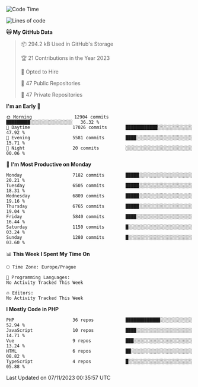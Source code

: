 <!--START_SECTION:waka-->
![Code Time](http://img.shields.io/badge/Code%20Time-1%2C583%20hrs%2058%20mins-blue)

![Lines of code](https://img.shields.io/badge/From%20Hello%20World%20I%27ve%20Written-11.5%20million%20lines%20of%20code-blue)

**🐱 My GitHub Data** 

> 📦 294.2 kB Used in GitHub's Storage 
 > 
> 🏆 21 Contributions in the Year 2023
 > 
> 💼 Opted to Hire
 > 
> 📜 47 Public Repositories 
 > 
> 🔑 47 Private Repositories 
 > 
**I'm an Early 🐤** 

```text
🌞 Morning                12904 commits       █████████░░░░░░░░░░░░░░░░   36.32 % 
🌆 Daytime                17026 commits       ████████████░░░░░░░░░░░░░   47.92 % 
🌃 Evening                5581 commits        ████░░░░░░░░░░░░░░░░░░░░░   15.71 % 
🌙 Night                  20 commits          ░░░░░░░░░░░░░░░░░░░░░░░░░   00.06 % 
```
📅 **I'm Most Productive on Monday** 

```text
Monday                   7182 commits        █████░░░░░░░░░░░░░░░░░░░░   20.21 % 
Tuesday                  6505 commits        █████░░░░░░░░░░░░░░░░░░░░   18.31 % 
Wednesday                6809 commits        █████░░░░░░░░░░░░░░░░░░░░   19.16 % 
Thursday                 6765 commits        █████░░░░░░░░░░░░░░░░░░░░   19.04 % 
Friday                   5840 commits        ████░░░░░░░░░░░░░░░░░░░░░   16.44 % 
Saturday                 1150 commits        █░░░░░░░░░░░░░░░░░░░░░░░░   03.24 % 
Sunday                   1280 commits        █░░░░░░░░░░░░░░░░░░░░░░░░   03.60 % 
```


📊 **This Week I Spent My Time On** 

```text
🕑︎ Time Zone: Europe/Prague

💬 Programming Languages: 
No Activity Tracked This Week

🔥 Editors: 
No Activity Tracked This Week
```

**I Mostly Code in PHP** 

```text
PHP                      36 repos            █████████████░░░░░░░░░░░░   52.94 % 
JavaScript               10 repos            ████░░░░░░░░░░░░░░░░░░░░░   14.71 % 
Vue                      9 repos             ███░░░░░░░░░░░░░░░░░░░░░░   13.24 % 
HTML                     6 repos             ██░░░░░░░░░░░░░░░░░░░░░░░   08.82 % 
TypeScript               4 repos             █░░░░░░░░░░░░░░░░░░░░░░░░   05.88 % 
```




 Last Updated on 07/11/2023 00:35:57 UTC
<!--END_SECTION:waka-->
<!--
**AlexKratky/AlexKratky** is a ✨ _special_ ✨ repository because its `README.md` (this file) appears on your GitHub profile.

Here are some ideas to get you started:

- 🔭 I’m currently working on ...
- 🌱 I’m currently learning ...
- 👯 I’m looking to collaborate on ...
- 🤔 I’m looking for help with ...
- 💬 Ask me about ...
- 📫 How to reach me: ...
- 😄 Pronouns: ...
- ⚡ Fun fact: ...
-->
